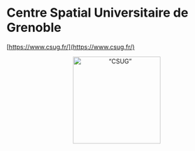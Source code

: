 # Centre Spatial Universitaire de Grenoble

[https://www.csug.fr/](https://www.csug.fr/)

<p align="center">
<img src="https://www.csug.fr/uas/CSUG-V2/UGA_LOGO_ACCUEIL/logo+de+base+CSUG_GOOD+vectoris%C3%A9.svg" alt= “CSUG” width="200" height="200">
</p>
